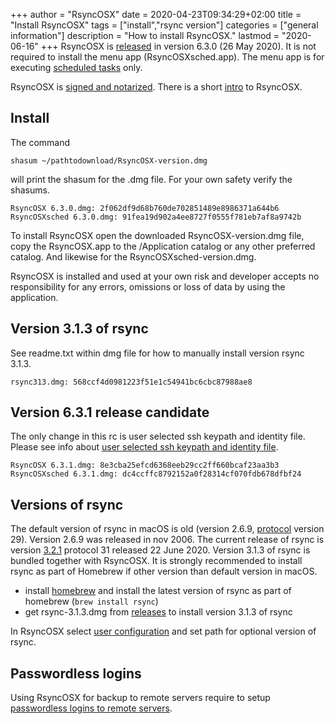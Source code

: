 +++
author = "RsyncOSX"
date = 2020-04-23T09:34:29+02:00
title =  "Install RsyncOSX"
tags = ["install","rsync version"]
categories = ["general information"]
description = "How to install RsyncOSX."
lastmod = "2020-06-16"
+++
RsyncOSX is [released](https://github.com/rsyncOSX/RsyncOSX/releases/tag/v6.3.0) in version 6.3.0 (26 May 2020). It is not required to install the menu app (RsyncOSXsched.app). The menu app is for executing [scheduled tasks](/post/scheduletasks) only.

RsyncOSX is [signed and notarized](/post/notarized/). There is a short [intro](/post/intro/) to RsyncOSX.

## Install

The command

`shasum ~/pathtodownload/RsyncOSX-version.dmg`

will print the shasum for the .dmg file. For your own safety verify the shasums.
```
RsyncOSX 6.3.0.dmg: 2f062df9d68b760de702851489e8986371a644b6
RsyncOSXsched 6.3.0.dmg: 91fea19d902a4ee8727f0555f781eb7af8a9742b
```
To install RsyncOSX open the downloaded RsyncOSX-version.dmg file, copy the RsyncOSX.app to the /Application catalog or any other preferred catalog. And likewise for the RsyncOSXsched-version.dmg.

RsyncOSX is installed and used at your own risk and developer accepts no responsibility for any errors, omissions or loss of data by using the application.

## Version 3.1.3 of rsync

See readme.txt within dmg file for how to manually install version rsync 3.1.3.
```
rsync313.dmg: 568ccf4d0981223f51e1c54941bc6cbc87988ae8
```

## Version 6.3.1 release candidate

The only change in this rc is user selected ssh keypath and identity file. Please see info about [user selected ssh keypath and identity file](https://rsyncosx.netlify.app/post/ssh/).
```
RsyncOSX 6.3.1.dmg: 8e3cba25efcd6368eeb29cc2ff660bcaf23aa3b3
RsyncOSXsched 6.3.1.dmg: dc4ccffc8792152a0f28314cf070fdb678dfbf24
```

## Versions of rsync

The default version of rsync in macOS is old (version 2.6.9, [protocol](https://rsync.samba.org/how-rsync-works.html) version 29). Version 2.6.9 was released in nov 2006. The current release of rsync is version [3.2.1](https://download.samba.org/pub/rsync/NEWS) protocol 31 released 22 June 2020. Version 3.1.3 of rsync is bundled together with RsyncOSX. It is strongly recommended to install rsync as part of Homebrew if other version than default version in macOS.

- install [homebrew](https://brew.sh/) and install the latest version of rsync as part of homebrew (`brew install rsync`)
- get rsync-3.1.3.dmg from [releases](https://github.com/rsyncOSX/RsyncOSX/releases) to install version 3.1.3 of rsync

In RsyncOSX select [user configuration](/post/userconfiguration/) and set path for optional version of rsync.

## Passwordless logins

Using RsyncOSX for backup to remote servers require to setup [passwordless logins to remote servers](/post/remotelogins/).

